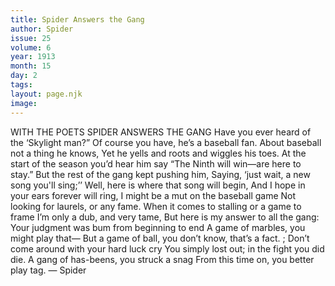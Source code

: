 ```yaml
---
title: Spider Answers the Gang
author: Spider
issue: 25
volume: 6
year: 1913
month: 15
day: 2
tags:
layout: page.njk
image:
---
```

WITH THE POETS    SPIDER ANSWERS THE GANG    Have you ever heard of the ‘Skylight man?” Of course you have, he’s a baseball fan. About baseball not a thing he knows, Yet he yells and roots and wiggles his toes. At the start of the season you’d hear him say “The Ninth will win—are here to stay.” But the rest of the gang kept pushing him, Saying, ‘just wait, a new song you'll sing;’’ Well, here is where that song will begin, And I hope in your ears forever will ring, I might be a mut on the baseball game Not looking for laurels, or any fame. When it comes to stalling or a game to frame I’m only a dub, and very tame, But here is my answer to all the gang: Your judgment was bum from beginning to end A game of marbles, you might play that— But a game of ball, you don’t know, that’s a fact. ; Don’t come around with your hard luck cry You simply lost out; in the fight you did die. A gang of has-beens, you struck a snag From this time on, you better play tag. — Spider 
